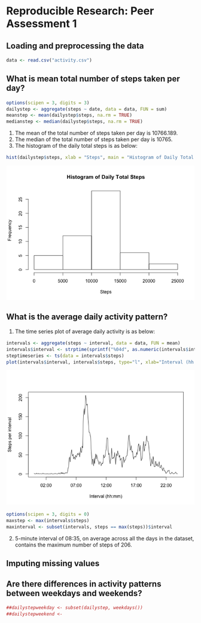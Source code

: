 # Reproducible Research: Peer Assessment 1


## Loading and preprocessing the data

```r
data <- read.csv("activity.csv")
```



## What is mean total number of steps taken per day?

```r
options(scipen = 3, digits = 3)
dailystep <- aggregate(steps ~ date, data = data, FUN = sum)
meanstep <- mean(dailystep$steps, na.rm = TRUE)
medianstep <- median(dailystep$steps, na.rm = TRUE)
```

1. The mean of the total number of steps taken per day is 10766.189.    
2. The median of the total number of steps taken per day is 10765.    
3. The histogram of the daily total steps is as below:


```r
hist(dailystep$steps, xlab = "Steps", main = "Histogram of Daily Total Steps")
```

![](PA1_template_files/figure-html/unnamed-chunk-3-1.png)

## What is the average daily activity pattern?

1. The time series plot of average daily activity is as below:


```r
intervals <- aggregate(steps ~ interval, data = data, FUN = mean)
intervals$interval <- strptime(sprintf("%04d", as.numeric(intervals$interval)), format="%H%M")
steptimeseries <- ts(data = intervals$steps)
plot(intervals$interval, intervals$steps, type="l", xlab="Interval (hh:mm)", ylab="Steps per interval")
```

![](PA1_template_files/figure-html/unnamed-chunk-4-1.png)

```r
options(scipen = 3, digits = 0)
maxstep <- max(intervals$steps)
maxinterval <- subset(intervals, steps == max(steps))$interval
```

2. 5-minute interval of 08:35, on average across all the days in the dataset, contains the maximum number of steps of 206. 

## Imputing missing values




## Are there differences in activity patterns between weekdays and weekends?


```r
##dailystepweekday <- subset(dailystep, weekdays())
##dailystepweekend <- 
```

